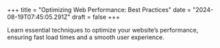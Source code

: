 +++
title = "Optimizing Web Performance: Best Practices"
date = "2024-08-19T07:45:05.291Z"
draft = false
+++

  Learn essential techniques to optimize your website’s performance, ensuring fast load times and a smooth user experience.
        